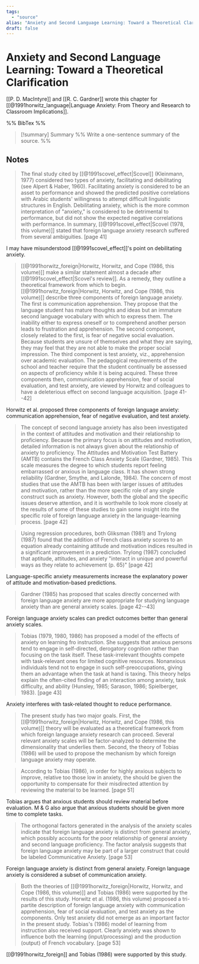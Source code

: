 ```yaml
---
tags:
  - "source"
alias: "Anxiety and Second Language Learning: Toward a Theoretical Clarification"
draft: false
---
```

# Anxiety and Second Language Learning: Toward a Theoretical Clarification
[[P. D. MacIntyre]] and [[R. C. Gardner]] wrote this chapter for [[@1991horwitz_language|Language Anxiety: From Theory and Research to Classroom Implications]].

%% BibTex %%

> [!summary] Summary
> %% Write a one-sentence summary of the source. %%
## Notes
> The final study cited by [[@1991scovel_effect|Scovel]] (Kleinmann, 1977) considered two types of anxiety, facilitating and debilitating (see Alpert & Haber, 1960). Facilitating anxiety is considered to be an asset to performance and showed the predicted positive correlations with Arabic students' willingness to attempt difficult linguistic structures in English. Debilitating anxiety, which is the more common interpretation of "anxiety," is considered to be detrimental to performance, but did not show the expected negative correlations with performance. In summary, [[@1991scovel_effect|Scovel (1978, this volume)]] stated that foreign language anxiety research suffered from several ambiguities. [page 41]

I may have misunderstood [[@1991scovel_effect]]'s point on debilitating anxiety.

> [[@1991horwitz_foreign|Horwitz, Horwitz, and Cope (1986, this volume)]] make a similar statement almost a decade after [[@1991scovel_effect|Scovel's review]]. As a remedy, they outline a theoretical framework from which to begin. [[@1991horwitz_foreign|Horwitz, Horwitz, and Cope (1986, this volume)]] describe three components of foreign language anxiety. The first is communication apprehension. They propose that the language student has mature thoughts and ideas but an immature second language vocabulary with which to express them. The inability either to express oneself or to comprehend another person leads to frustration and apprehension. The second component, closely related to the first, is fear of negative social evaluation. Because students are unsure of themselves and what they are saying, they may feel that they are not able to make the proper social impression. The third component is test anxiety, viz., apprehension over academic evaluation. The pedagogical requirements of the school and teacher require that the student continually be assessed on aspects of proficiency while it is being acquired. These three components then, communication apprehension, fear of social evaluation, and test anxiety, are viewed by Horwitz and colleagues to have a deleterious effect on second language acquisition. [page 41--42]

Horwitz et al. proposed three components of foreign language anxiety: communication apprehension, fear of negative evaluation, and test anxiety.

> The concept of second language anxiety has also been investigated in the context of attitudes and motivation and their relationship to proficiency. Because the primary focus is on attitudes and motivation, detailed information is not always given about the relationship of anxiety to proficiency. The Attitudes and Motivation Test Battery (AMTB) contains the French Class Anxiety Scale (Gardner, 1985). This scale measures the degree to which students report feeling embarrassed or anxious in language class. It has shown strong reliability (Gardner, Smythe, and Lalonde, 1984). The concern of most studies that use the AMTB has been with larger issues of attitudes and motivation, rather than the more specific role of any single construct such as anxiety. However, both the global and the specific issues deserve attention, and it is worthwhile to look more closely at the results of some of these studies to gain some insight into the specific role of foreign language anxiety in the language-learning process. [page 42]

> Using regression procedures, both Gliksman (1981) and Trylong (1987) found that the addition of French class anxiety scores to an equation already containing attitude and motivation indices resulted in a significant improvement in a prediction. Trylong (1987) concluded that aptitude, attitudes, and anxiety "interact in unique and powerful ways as they relate to achievement (p. 65)" [page 42]

Language-specific anxiety measurements increase the explanatory power of attitude and motivation-based predictions.

> Gardner (1985) has proposed that scales directly concerned with foreign language anxiety are more appropriate for studying language anxiety than are general anxiety scales. [page 42--43]

Foreign language anxiety scales can predict outcomes better than general anxiety scales.

> Tobias (1979, 1980, 1986) has proposed a model of the effects of anxiety on learning fro instruction. She suggests that anxious persons tend to engage in self-directed, derogatory cognition rather than focusing on the task itself. These task-irrelevant thoughts compete with task-relevant ones for limited cognitive resources. Nonanxious individuals tend not to engage in such self-preoccupations, giving them an advantage when the task at hand is taxing. This theory helps explain the often-cited finding of an interaction among anxiety, task difficulty, and ability (Hunsley, 1985; Sarason, 1986; Spielberger, 1983). [page 43]

Anxiety interferes with task-related thought to reduce performance.

> The present study has two major goals. First, the [[@1991horwitz_foreign|Horwitz, Horwitz, and Cope (1986, this volume)]] theory will be evaluated as a theoretical framework from which foreign language anxiety research can proceed. Several relevant anxiety scales will be factor-analyzed to determine the dimensionality that underlies them. Second, the theory of Tobias (1986) will be used to propose the mechanism by which foreign language anxiety may operate. 

> According to Tobias (1986), in order for highly anxious subjects to improve, relative too those low in anxiety, the should be given the opportunity to compensate for their misdirected attention by reviewing the material to be learned.  [page 51]

Tobias argues that anxious students should review material before evaluation.
M & G also argue that anxious students should be given more time to complete tasks.

> The orthogonal factors generated in the analysis of the anxiety scales indicate that foreign language anxiety is distinct from general anxiety, which possibly accounts for the poor relationship of general anxiety and second language proficiency. The factor analysis suggests that foreign language anxiety may be part of a larger construct that could be labeled Communicative Anxiety. [page 53]

Foreign language anxiety is distinct from general anxiety.
Foreign language anxiety is considered a subset of communication anxiety.

> Both the theories of [[@1991horwitz_foreign|Horwitz, Horwitz, and Cope (1986, this volume)]] and Tobias (1986) were supported by the results of this study. Horwitz et al. (1986, this volume) proposed a tri-partite description of foreign language anxiety with communication apprehension, fear of social evaluation, and test anxiety as the components. Only test anxiety did not emerge as an important factor in the present study. Tobias's (1986) model of learning from instruction also received support. Clearly anxiety was shown to influence both the learning (input/processing) and the production (output) of French vocabulary. [page 53]

[[@1991horwitz_foreign]] and Tobias (1986) were supported by this study.
